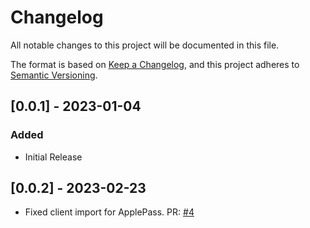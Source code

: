 # Changelog

All notable changes to this project will be documented in this file.

The format is based on [Keep a Changelog](https://keepachangelog.com/en/1.0.0/),
and this project adheres to [Semantic Versioning](https://semver.org/spec/v2.0.0.html).

## [0.0.1] - 2023-01-04

### Added

- Initial Release

## [0.0.2] - 2023-02-23

- Fixed client import for ApplePass. PR: [#4](https://github.com/PrimedigitalGlobal/applepassgenerator/pull/4)
